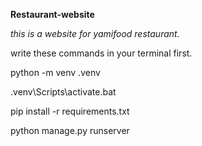 **Restaurant-website**

*this is a website for yamifood restaurant.*

write these commands in your terminal first.

python -m venv .venv

.venv\Scripts\activate.bat

pip install -r requirements.txt

python manage.py runserver
